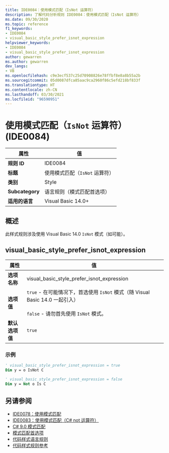 ```yaml
---
title: IDE0084：使用模式匹配（IsNot 运算符）
description: 了解代码分析规则 IDE0084：使用模式匹配（IsNot 运算符）
ms.date: 09/30/2020
ms.topic: reference
f1_keywords:
- IDE0084
- visual_basic_style_prefer_isnot_expression
helpviewer_keywords:
- IDE0084
- visual_basic_style_prefer_isnot_expression
author: gewarren
ms.author: gewarren
dev_langs:
- VB
ms.openlocfilehash: c9e3ecf537c25d70908826e78ffbf8e8a8b55a2b
ms.sourcegitcommit: 05d0087dfca85aac9ca2960f86c5efd218bf833f
ms.translationtype: HT
ms.contentlocale: zh-CN
ms.lasthandoff: 03/30/2021
ms.locfileid: "96590951"
---
```

# <a name="use-pattern-matching-isnot-operator-ide0084"></a>使用模式匹配（`IsNot` 运算符）(IDE0084)

|属性|值|
|-|-|
| **规则 ID** | IDE0084 |
| **标题** | 使用模式匹配（`IsNot` 运算符） |
| **类别** | Style |
| **Subcategory** | 语言规则（模式匹配首选项） |
| **适用的语言** | Visual Basic 14.0+ |

## <a name="overview"></a>概述

此样式规则涉及使用 Visual Basic 14.0 `IsNot` 模式（如可能）。

## <a name="visual_basic_style_prefer_isnot_expression"></a>visual_basic_style_prefer_isnot_expression

|属性|值|
|-|-|
| **选项名称** | visual_basic_style_prefer_isnot_expression |
| **选项值** | `true` - 在可能情况下，首选使用 `IsNot` 模式（随 Visual Basic 14.0 一起引入）<br /><br />`false` - 请勿首先使用 `IsNot` 模式。 |
| **默认选项值** | `true` |

### <a name="example"></a>示例

```vb
' visual_basic_style_prefer_isnot_expression = true
Dim y = o IsNot C

' visual_basic_style_prefer_isnot_expression = false
Dim y = Not o Is C
```

## <a name="see-also"></a>另请参阅

- [IDE0078：使用模式匹配](ide0078.md)
- [IDE0083：使用模式匹配（C# not 运算符）](ide0083.md)
- [C# 9.0 模式匹配](../../../csharp/whats-new/csharp-9.md#pattern-matching-enhancements)
- [模式匹配首选项](pattern-matching-preferences.md)
- [代码样式语言规则](language-rules.md)
- [代码样式规则参考](index.md)
